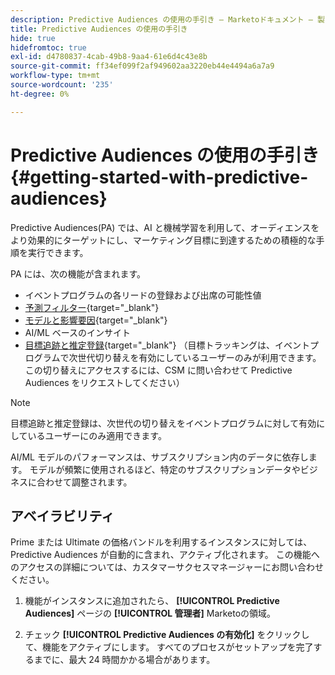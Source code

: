 ```yaml
---
description: Predictive Audiences の使用の手引き — Marketoドキュメント — 製品ドキュメント
title: Predictive Audiences の使用の手引き
hide: true
hidefromtoc: true
exl-id: d4780837-4cab-49b8-9aa4-61e6d4c43e8b
source-git-commit: ff34ef099f2af949602aa3220eb44e4494a6a7a9
workflow-type: tm+mt
source-wordcount: '235'
ht-degree: 0%

---
```


# Predictive Audiences の使用の手引き {#getting-started-with-predictive-audiences}

Predictive Audiences(PA) では、AI と機械学習を利用して、オーディエンスをより効果的にターゲットにし、マーケティング目標に到達するための積極的な手順を実行できます。

PA には、次の機能が含まれます。

* イベントプログラムの各リードの登録および出席の可能性値
* [予測フィルター](/help/marketo/product-docs/core-marketo-concepts/predictive-audiences/predictive-filters.md){target=&quot;_blank&quot;}
* [モデルと影響要因](/help/marketo/product-docs/core-marketo-concepts/predictive-audiences/models-and-insights.md){target=&quot;_blank&quot;}
* AI/ML ベースのインサイト
* [目標追跡と推定登録](/help/marketo/product-docs/core-marketo-concepts/predictive-audiences/understanding-goal-tracking-and-projected-registrations.md){target=&quot;_blank&quot;} （目標トラッキングは、イベントプログラムで次世代切り替えを有効にしているユーザーのみが利用できます。この切り替えにアクセスするには、CSM に問い合わせて Predictive Audiences をリクエストしてください）

>[!NOTE]
>
>目標追跡と推定登録は、次世代の切り替えをイベントプログラムに対して有効にしているユーザーにのみ適用できます。

AI/ML モデルのパフォーマンスは、サブスクリプション内のデータに依存します。 モデルが頻繁に使用されるほど、特定のサブスクリプションデータやビジネスに合わせて調整されます。

## アベイラビリティ

Prime または Ultimate の価格バンドルを利用するインスタンスに対しては、Predictive Audiences が自動的に含まれ、アクティブ化されます。 この機能へのアクセスの詳細については、カスタマーサクセスマネージャーにお問い合わせください。

1. 機能がインスタンスに追加されたら、 **[!UICONTROL Predictive Audiences]** ページの **[!UICONTROL 管理者]** Marketoの領域。

1. チェック **[!UICONTROL Predictive Audiences の有効化]** をクリックして、機能をアクティブにします。 すべてのプロセスがセットアップを完了するまでに、最大 24 時間かかる場合があります。

